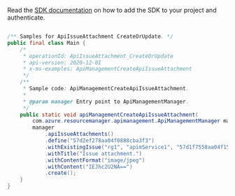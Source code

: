 Read the [SDK documentation](https://github.com/Azure/azure-sdk-for-java/blob/azure-resourcemanager-apimanagement_1.0.0-beta.2/sdk/apimanagement/azure-resourcemanager-apimanagement/README.md) on how to add the SDK to your project and authenticate.

```java

/** Samples for ApiIssueAttachment CreateOrUpdate. */
public final class Main {
    /*
     * operationId: ApiIssueAttachment_CreateOrUpdate
     * api-version: 2020-12-01
     * x-ms-examples: ApiManagementCreateApiIssueAttachment
     */
    /**
     * Sample code: ApiManagementCreateApiIssueAttachment.
     *
     * @param manager Entry point to ApiManagementManager.
     */
    public static void apiManagementCreateApiIssueAttachment(
        com.azure.resourcemanager.apimanagement.ApiManagementManager manager) {
        manager
            .apiIssueAttachments()
            .define("57d2ef278aa04f0888cba3f3")
            .withExistingIssue("rg1", "apimService1", "57d1f7558aa04f15146d9d8a", "57d2ef278aa04f0ad01d6cdc")
            .withTitle("Issue attachment.")
            .withContentFormat("image/jpeg")
            .withContent("IEJhc2U2NA==")
            .create();
    }
}
```
